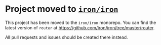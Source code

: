 # Project moved to [`iron/iron`](https://github.com/iron/iron)

This project has been moved to the `iron/iron` monorepo. You can find the latest version of `router` at https://github.com/iron/iron/tree/master/router.

All pull requests and issues should be created there instead.

